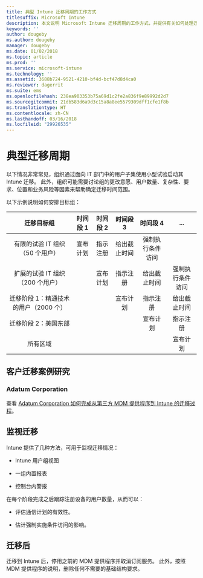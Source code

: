 ```yaml
---
title: 典型 Intune 迁移周期的工作方式
titlesuffix: Microsoft Intune
description: 本文说明 Microsoft Intune 迁移周期的工作方式，并提供有关如何处理迁移周期的示例。
keywords: ''
author: dougeby
ms.author: dougeby
manager: dougeby
ms.date: 01/02/2018
ms.topic: article
ms.prod: ''
ms.service: microsoft-intune
ms.technology: ''
ms.assetid: 3688b724-9521-4210-bf4d-bcf47d8d4ca0
ms.reviewer: dagerrit
ms.suite: ems
ms.openlocfilehash: 238ea903353b75a69d1c2fe2a836f9e89992d2d7
ms.sourcegitcommit: 21db583d6a9d3c15a8a8ee5579309dff1cfe1f8b
ms.translationtype: HT
ms.contentlocale: zh-CN
ms.lasthandoff: 03/16/2018
ms.locfileid: "29926535"
---
```

# <a name="typical-migration-cycle"></a>典型迁移周期

以下情况非常常见，组织通过面向 IT 部门中的用户子集使用小型试验启动其 Intune 迁移。 此外，组织可能需要讨论组的更改意愿、用户数量、复杂性、要求、位置和业务风险等因素来帮助确定迁移时间范围。

以下示例说明如何安排目标组：

  | **迁移目标组** | **时间段 1** | **时间段 2** | **时间段 3** | **时间段 4** | **...**
|:---:|:---:|:---:|:---:|:---:|:---:|
| 有限的试验 IT 组织（50 个用户） | 宣布计划 | 指示注册 | 给出截止时间 | 强制执行条件访问 |  |                                                        
| 扩展的试验 IT 组织（200 个用户） |  | 宣布计划 | 指示注册 | 给出截止时间 | 强制执行条件访问 |
| 迁移阶段 1：精通技术的用户（2000 个） |  |  | 宣布计划 | 指示注册 | 给出截止时间 |
| 迁移阶段 2：美国东部 |  |  |  | 宣布计划 | 指示注册 |
| 所有区域 |  |  |  |  | 宣布计划 |

## <a name="customer-migration-case-study"></a>客户迁移案例研究

### <a name="adatum-corporation"></a>Adatum Corporation

查看 [Adatum Corporation 如何完成从第三方 MDM 提供程序到 Intune 的迁移过程](https://gallery.technet.microsoft.com/Intune-migration-guide-893a95e3?redir=0)。

## <a name="monitoring-migration"></a>监视迁移

Intune 提供了几种方法，可用于监视迁移情况：

* Intune 用户组视图

* 一组内置报表

* 控制台内警报

在每个阶段完成之后跟踪注册设备的用户数量，从而可以：

-   评估通信计划的有效性。

-   估计强制实施条件访问的影响。


## <a name="post-migration"></a>迁移后

迁移到 Intune 后，停用之前的 MDM 提供程序并取消订阅服务。 此外，按照 MDM 提供程序的说明，删除任何不需要的基础结构要求。
